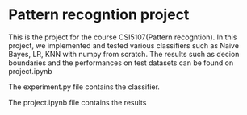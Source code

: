 # Pattern recogntion project

This is the project for the course CSI5107(Pattern recogntion). In this project, we implemented and tested various classifiers such as Naive Bayes, LR, KNN with numpy from scratch. The results such as decion boundaries and the performances on test datasets can be found on project.ipynb

The experiment.py file contains the classifier. 

The project.ipynb file contains the results
